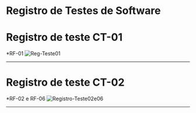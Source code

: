 # Registro de Testes de Software

# Registro de teste CT-01
*RF-01
![Reg-Teste01](https://github.com/ICEI-PUC-Minas-PMV-ADS/pmv-ads-2023-1-e1-proj-web-t11-pmv-ads-2023-1-e1-proj-web-t11-05/assets/126190493/d362ad94-8e17-495f-8650-55bc12fd1ea3)

--------------------------------------------------------------------------------------------------------------------------------------------------------------------------------

# Registro de teste CT-02
*RF-02 e RF-06
![Registro-Teste02e06](https://github.com/ICEI-PUC-Minas-PMV-ADS/pmv-ads-2023-1-e1-proj-web-t11-pmv-ads-2023-1-e1-proj-web-t11-05/assets/126190493/c5a28da4-9a6a-49bd-9032-31521c554f42)

--------------------------------------------------------------------------------------------------------------------------------------------------------------------------------


